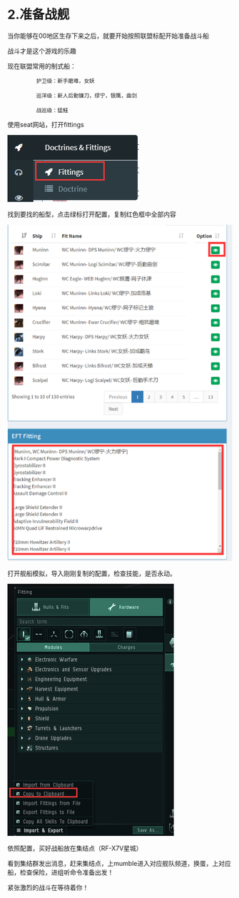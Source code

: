 # 2.准备战舰

当你能够在00地区生存下来之后，就要开始按照联盟标配开始准备战斗船

战斗才是这个游戏的乐趣

现在联盟常用的制式船：

             护卫级：新手磨难，女妖

             巡洋级：新人后勤镰刀，缪宁，银鹰，曲剑

             战巡级：猛鲑

使用seat网站，打开fittings

![](../.gitbook/assets/fittings.png)

找到要找的船型，点击绿标打开配置，复制红色框中全部内容

![](../.gitbook/assets/fit.png)

打开舰船模拟，导入刚刚复制的配置，检查技能，是否永动。

![](../.gitbook/assets/import.png)

依照配置，买好战船放在集结点（RF-X7V星城）

看到集结群发出消息，赶来集结点，上mumble进入对应舰队频道，换蛋，上对应船，检查保险，进组听命令准备出发！

紧张激烈的战斗在等待着你！

